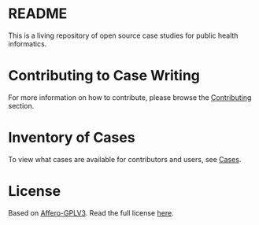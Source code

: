 # README
This is a living repository of open source case studies for public health informatics.

# Contributing to Case Writing

For more information on how to contribute, please browse the [Contributing](https://github.com/PHI-Case-Studies/Guide/blob/master/01%20Contributing.md) section.

# Inventory of Cases

To view what cases are available for contributors and users, see [Cases](https://github.com/PHI-Case-Studies/Guide/blob/master/03%20Cases.md).

# License

Based on [Affero-GPLV3](http://choosealicense.com/licenses/agpl-3.0/). Read the full license [here](https://github.com/PHI-Case-Studies/Guide/blob/master/LICENSE.txt).
